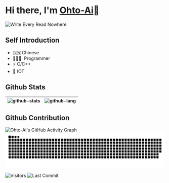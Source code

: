 # Hi there, I'm [Ohto-Ai](https://ohtoai.top)👋
![Write Every Read Nowhere][github-sub-title:img]

## Self Introduction
- 🇨🇳 Chinese
- 🧑🏻‍💻 &nbsp;Programmer
- ⚡ C/C++
- 💼 IOT

## Github Stats

|![github-stats][github-stats:img]|![github-lang][github-lang:img]|
|---------------------------------|------------------------------------------|

## Github Contribution

![Ohto-Ai's GitHub Activity Graph][github-activity-graph:img]  
![snake](./assets/github-contribution-grid-snake.svg)

![Visitors][github-vistors:badge]
![Last Commit][github-last-commit:badge]

[github-sub-title:img]: https://readme-typing-svg.herokuapp.com?font=Segoe+Script&center=true&lines=Write+Everywhere%2C;Read+Nowhere.
[github-stats:img]: https://github-readme-stats.vercel.app/api?username=Ohto-Ai&show_icons=true&theme=highcontrast&count_private=true&include_all_commits=true
[github-lang:img]: https://github-readme-stats.vercel.app/api/top-langs/?username=Ohto-Ai&layout=compact&theme=highcontrast
[github-activity-graph:img]: https://activity-graph.herokuapp.com/graph?username=Ohto-Ai&theme=xcode
[github-vistors:badge]: https://komarev.com/ghpvc/?username=Ohto-Ai&style=flat&labelColor=black&logo=github&label=PROFILE+VIEWS&color=29bf12
[github-last-commit:badge]: https://img.shields.io/github/last-commit/Ohto-Ai/Ohto-Ai?logo=markdown&label=LAST+UPDATE&color=29bf12&style=flat
